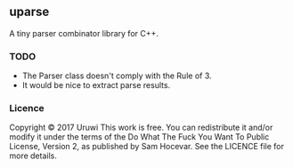 ## uparse

A tiny parser combinator library for C++.

### TODO

* The Parser class doesn't comply with the Rule of 3.
* It would be nice to extract parse results.

### Licence

Copyright © 2017 Uruwi
This work is free. You can redistribute it and/or modify it under the
terms of the Do What The Fuck You Want To Public License, Version 2,
as published by Sam Hocevar. See the LICENCE file for more details.
